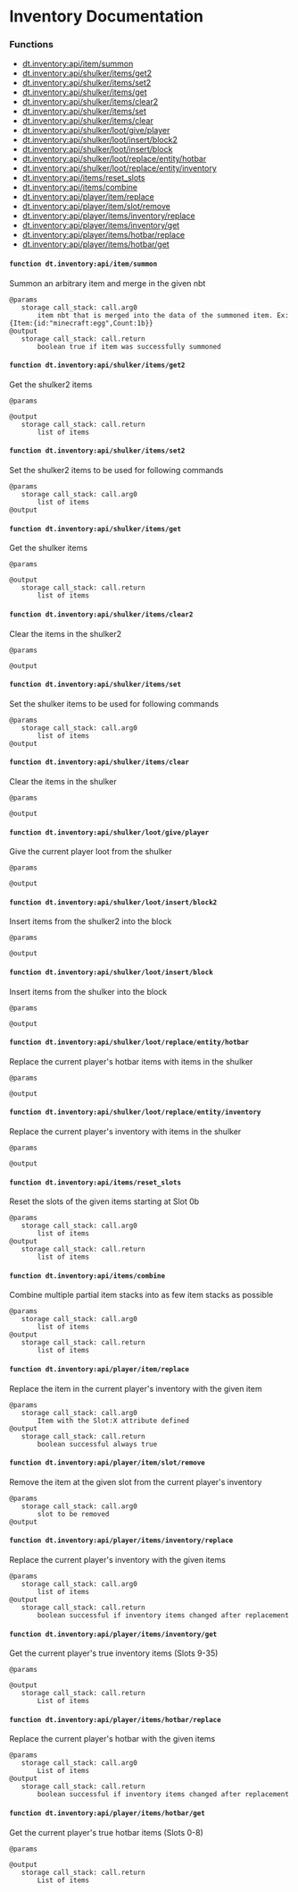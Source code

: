 # Inventory Documentation

### Functions

- [dt.inventory:api/item/summon](#functiondt.inventory:api/item/summon)
- [dt.inventory:api/shulker/items/get2](#functiondt.inventory:api/shulker/items/get2)
- [dt.inventory:api/shulker/items/set2](#functiondt.inventory:api/shulker/items/set2)
- [dt.inventory:api/shulker/items/get](#functiondt.inventory:api/shulker/items/get)
- [dt.inventory:api/shulker/items/clear2](#functiondt.inventory:api/shulker/items/clear2)
- [dt.inventory:api/shulker/items/set](#functiondt.inventory:api/shulker/items/set)
- [dt.inventory:api/shulker/items/clear](#functiondt.inventory:api/shulker/items/clear)
- [dt.inventory:api/shulker/loot/give/player](#functiondt.inventory:api/shulker/loot/give/player)
- [dt.inventory:api/shulker/loot/insert/block2](#functiondt.inventory:api/shulker/loot/insert/block2)
- [dt.inventory:api/shulker/loot/insert/block](#functiondt.inventory:api/shulker/loot/insert/block)
- [dt.inventory:api/shulker/loot/replace/entity/hotbar](#functiondt.inventory:api/shulker/loot/replace/entity/hotbar)
- [dt.inventory:api/shulker/loot/replace/entity/inventory](#functiondt.inventory:api/shulker/loot/replace/entity/inventory)
- [dt.inventory:api/items/reset_slots](#functiondt.inventory:api/items/reset_slots)
- [dt.inventory:api/items/combine](#functiondt.inventory:api/items/combine)
- [dt.inventory:api/player/item/replace](#functiondt.inventory:api/player/item/replace)
- [dt.inventory:api/player/item/slot/remove](#functiondt.inventory:api/player/item/slot/remove)
- [dt.inventory:api/player/items/inventory/replace](#functiondt.inventory:api/player/items/inventory/replace)
- [dt.inventory:api/player/items/inventory/get](#functiondt.inventory:api/player/items/inventory/get)
- [dt.inventory:api/player/items/hotbar/replace](#functiondt.inventory:api/player/items/hotbar/replace)
- [dt.inventory:api/player/items/hotbar/get](#functiondt.inventory:api/player/items/hotbar/get)
#### `function dt.inventory:api/item/summon`
Summon an arbitrary item and merge in the given nbt
```
@params
   storage call_stack: call.arg0
       item nbt that is merged into the data of the summoned item. Ex: {Item:{id:"minecraft:egg",Count:1b}}
@output
   storage call_stack: call.return
       boolean true if item was successfully summoned
```
#### `function dt.inventory:api/shulker/items/get2`
Get the shulker2 items
```
@params

@output
   storage call_stack: call.return
       list of items
```
#### `function dt.inventory:api/shulker/items/set2`
Set the shulker2 items to be used for following commands
```
@params
   storage call_stack: call.arg0
       list of items
@output

```
#### `function dt.inventory:api/shulker/items/get`
Get the shulker items
```
@params

@output
   storage call_stack: call.return
       list of items
```
#### `function dt.inventory:api/shulker/items/clear2`
Clear the items in the shulker2
```
@params

@output

```
#### `function dt.inventory:api/shulker/items/set`
Set the shulker items to be used for following commands
```
@params
   storage call_stack: call.arg0
       list of items
@output

```
#### `function dt.inventory:api/shulker/items/clear`
Clear the items in the shulker
```
@params

@output

```
#### `function dt.inventory:api/shulker/loot/give/player`
Give the current player loot from the shulker
```
@params

@output

```
#### `function dt.inventory:api/shulker/loot/insert/block2`
Insert items from the shulker2 into the block
```
@params

@output

```
#### `function dt.inventory:api/shulker/loot/insert/block`
Insert items from the shulker into the block
```
@params

@output

```
#### `function dt.inventory:api/shulker/loot/replace/entity/hotbar`
Replace the current player's hotbar items with items in the shulker
```
@params

@output

```
#### `function dt.inventory:api/shulker/loot/replace/entity/inventory`
Replace the current player's inventory with items in the shulker
```
@params

@output

```
#### `function dt.inventory:api/items/reset_slots`
Reset the slots of the given items starting at Slot 0b
```
@params
   storage call_stack: call.arg0
       list of items
@output
   storage call_stack: call.return
       list of items
```
#### `function dt.inventory:api/items/combine`
Combine multiple partial item stacks into as few item stacks as possible
```
@params
   storage call_stack: call.arg0
       list of items
@output
   storage call_stack: call.return
       list of items
```
#### `function dt.inventory:api/player/item/replace`
Replace the item in the current player's inventory with the given item
```
@params
   storage call_stack: call.arg0
       Item with the Slot:X attribute defined
@output
   storage call_stack: call.return
       boolean successful always true
```
#### `function dt.inventory:api/player/item/slot/remove`
Remove the item at the given slot from the current player's inventory
```
@params
   storage call_stack: call.arg0
       slot to be removed
@output

```
#### `function dt.inventory:api/player/items/inventory/replace`
Replace the current player's inventory with the given items
```
@params
   storage call_stack: call.arg0
       list of items
@output
   storage call_stack: call.return
       boolean successful if inventory items changed after replacement
```
#### `function dt.inventory:api/player/items/inventory/get`
Get the current player's true inventory items (Slots 9-35)
```
@params

@output
   storage call_stack: call.return
       List of items
```
#### `function dt.inventory:api/player/items/hotbar/replace`
Replace the current player's hotbar with the given items
```
@params
   storage call_stack: call.arg0
       List of items
@output
   storage call_stack: call.return
       boolean successful if inventory items changed after replacement
```
#### `function dt.inventory:api/player/items/hotbar/get`
Get the current player's true hotbar items (Slots 0-8)
```
@params

@output
   storage call_stack: call.return
       List of items
```
